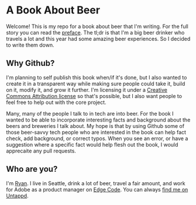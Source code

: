 A Book About Beer
=================

Welcome! This is my repo for a book about beer that I'm writing. For the 
full story you can read the [preface](src/PREFACE.md). The tl;dr is that I'm 
a big beer drinker who travels a lot and this year had some amazing beer
experiences. So I decided to write them down.

Why Github?
-----------

I'm planning to self publish this book when/if it's done, but I also wanted to 
create it in a transparent way while making sure people could take it, build on it, 
modify it, and grow it further. I'm licensing it under a [Creative Commons Attribution license](http://creativecommons.org/licenses/by/3.0/deed.en_US) 
so that's possible, but I also want people to feel free to help out with the 
core project. 

Many, many of the people I talk to in tech are into beer. For the book 
I wanted to be able to incorporate interesting facts and background about the
beers and breweries I talk about. My hope is that by using Github some of those
beer-savvy tech people who are interested in the book can help fact check, add 
background, or correct typos. When you see an error, or have a suggestion where a 
specific fact would help flesh out the book, I would apprecaite any pull requests.

Who are you?
------------

I'm [Ryan](http://blog.digitalbackcountry.com). I live in Seattle, drink a lot of beer, 
travel a fair amount, and work for Adobe as a product manager on [Edge Code](http://html.adobe.com/edge/code). You can 
always [find me on Untappd](https://untappd.com/user/ryanstewart).


